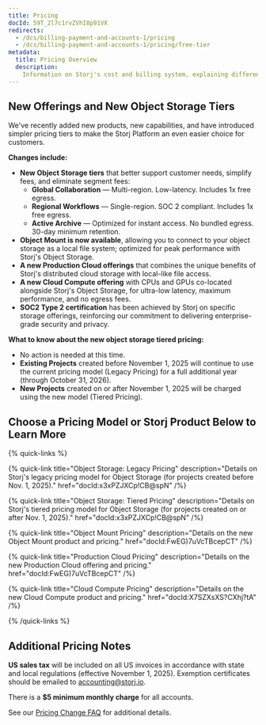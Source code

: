 ```yaml
---
title: Pricing
docId: 59T_2l7c1rvZVhI8p91VX
redirects:
  - /dcs/billing-payment-and-accounts-1/pricing
  - /dcs/billing-payment-and-accounts-1/pricing/free-tier
metadata:
  title: Pricing Overview
  description:
    Information on Storj's cost and billing system, explaining different metered services like object storage, egress bandwidth segments, and their respective prices.
---
```


## New Offerings and New Object Storage Tiers

We've recently added new products, new capabilities, and have introduced simpler pricing tiers to make the Storj Platform an even easier choice for customers. 

**Changes include:**

- **New  Object Storage tiers** that better support customer needs, simplify fees, and eliminate segment fees: 
  - **Global Collaboration** &mdash; Multi-region. Low-latency. Includes 1x free egress.
  - **Regional Workflows** &mdash; Single-region. SOC 2 compliant. Includes 1x free egress.
  - **Active Archive** &mdash; Optimized for instant access. No bundled egress. 30-day minimum retention.
- **Object Mount is now available**, allowing you to connect to your object storage as a local file system; optimized for peak performance with Storj's Object Storage.
- **A new Production Cloud offerings** that combines the unique benefits of Storj's distributed cloud storage with local-like file access.
- **A new Cloud Compute offering** with CPUs and GPUs co-located alongside Storj's Object Storage, for ultra-low latency, maximum performance, and no egress fees.
- **SOC2 Type 2 certification** has been achieved by Storj on specific storage offerings, reinforcing our commitment to delivering enterprise-grade security and privacy.

**What to know about the new object storage tiered pricing:**
- No action is needed at this time.
- **Existing Projects** created before November 1, 2025 will continue to use the current pricing model (Legacy Pricing) for a full additional year (through October 31, 2026).
- **New Projects** created on or after November 1, 2025 will be charged using the new model (Tiered Pricing).


## Choose a Pricing Model or Storj Product Below to Learn More

{% quick-links %}

{% quick-link
  title="Object Storage: Legacy Pricing"
  description="Details on Storj's legacy pricing model for Object Storage (for projects created before Nov. 1, 2025)."
  href="docId:x3xPZJXCp!CB@spN"
/%}

{% quick-link
  title="Object Storage: Tiered Pricing"
  description="Details on Storj's tiered pricing model for Object Storage (for projects created on or after Nov. 1, 2025)."
  href="docId:x3xPZJXCp!CB@spN"
/%}

{% quick-link
  title="Object Mount Pricing"
  description="Details on the new Object Mount product and pricing."
  href="docId:FwEG)7uVcTBcepCT"
/%}

{% quick-link
  title="Production Cloud Pricing"
  description="Details on the new Production Cloud offering and pricing."
  href="docId:FwEG)7uVcTBcepCT"
/%}

{% quick-link 
  title="Cloud Compute Pricing" 
  description="Details on the new Cloud Compute product and pricing." 
  href="docId:X7SZXsXS?CXhj?tA" 
/%}

{% /quick-links %}


## Additional Pricing Notes

**US sales tax** will be included on all US invoices in accordance with state and local regulations (effective November 1, 2025). Exemption certificates should be emailed to accounting@storj.io.

There is a **$5 minimum monthly charge** for all accounts.

See our [Pricing Change FAQ](https://www.storj.io/pricing/change-faqs) for additional details.
